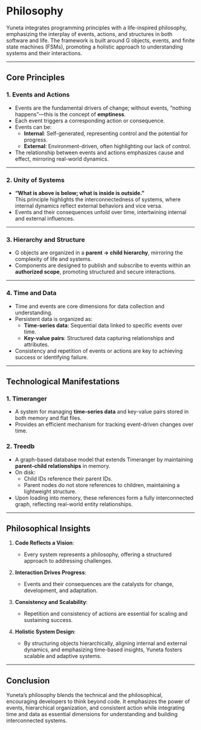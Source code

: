 # **Philosophy**

Yuneta integrates programming principles with a life-inspired philosophy, emphasizing the interplay of events, actions, and structures in both software and life. The framework is built around G objects, events, and finite state machines (FSMs), promoting a holistic approach to understanding systems and their interactions.

---

## **Core Principles**

### **1. Events and Actions**
- Events are the fundamental drivers of change; without events, “nothing happens”—this is the concept of **emptiness**.
- Each event triggers a corresponding action or consequence.
- Events can be:
    - **Internal**: Self-generated, representing control and the potential for progress.
    - **External**: Environment-driven, often highlighting our lack of control.
- The relationship between events and actions emphasizes cause and effect, mirroring real-world dynamics.

---

### **2. Unity of Systems**
- **“What is above is below; what is inside is outside.”**  
  This principle highlights the interconnectedness of systems, where internal dynamics reflect external behaviors and vice versa.
- Events and their consequences unfold over time, intertwining internal and external influences.

---

### **3. Hierarchy and Structure**
- G objects are organized in a **parent → child hierarchy**, mirroring the complexity of life and systems.
- Components are designed to publish and subscribe to events within an **authorized scope**, promoting structured and secure interactions.

---

### **4. Time and Data**
- Time and events are core dimensions for data collection and understanding.
- Persistent data is organized as:
    - **Time-series data**: Sequential data linked to specific events over time.
    - **Key-value pairs**: Structured data capturing relationships and attributes.
- Consistency and repetition of events or actions are key to achieving success or identifying failure.

---

## **Technological Manifestations**

### **1. Timeranger**
- A system for managing **time-series data** and key-value pairs stored in both memory and flat files.
- Provides an efficient mechanism for tracking event-driven changes over time.

### **2. Treedb**
- A graph-based database model that extends Timeranger by maintaining **parent-child relationships** in memory.
- On disk:
    - Child IDs reference their parent IDs.
    - Parent nodes do not store references to children, maintaining a lightweight structure.
- Upon loading into memory, these references form a fully interconnected graph, reflecting real-world entity relationships.

---

## **Philosophical Insights**

1. **Code Reflects a Vision**:
    - Every system represents a philosophy, offering a structured approach to addressing challenges.

2. **Interaction Drives Progress**:
    - Events and their consequences are the catalysts for change, development, and adaptation.

3. **Consistency and Scalability**:
    - Repetition and consistency of actions are essential for scaling and sustaining success.

4. **Holistic System Design**:
    - By structuring objects hierarchically, aligning internal and external dynamics, and emphasizing time-based insights, Yuneta fosters scalable and adaptive systems.

---

## **Conclusion**
Yuneta’s philosophy blends the technical and the philosophical, encouraging developers to think beyond code. It emphasizes the power of events, hierarchical organization, and consistent action while integrating time and data as essential dimensions for understanding and building interconnected systems.

